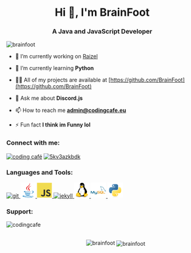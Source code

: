 <h1 align="center">Hi 👋, I'm BrainFoot</h1>
<h3 align="center">A Java and JavaScript Developer</h3>

<p align="left"> <img src="https://komarev.com/ghpvc/?username=brainfoot&label=Profile%20views&color=0e75b6&style=flat" alt="brainfoot" /> </p>

- 🔭 I’m currently working on [Raizel](https://raizel-bot.xyz/)

- 🌱 I’m currently learning **Python**

- 👨‍💻 All of my projects are available at [https://github.com/BrainFoot](https://github.com/BrainFoot)

- 💬 Ask me about **Discord.js**

- 📫 How to reach me **admin@codingcafe.eu**

- ⚡ Fun fact **I think im Funny lol**

<h3 align="left">Connect with me:</h3>
<p align="left">
<a href="https://www.youtube.com/c/coding café" target="blank"><img align="center" src="https://cdn.jsdelivr.net/npm/simple-icons@3.0.1/icons/youtube.svg" alt="coding café" height="30" width="40" /></a>
<a href="https://discord.gg/5kv3azkbdk" target="blank"><img align="center" src="https://cdn.jsdelivr.net/npm/simple-icons@3.0.1/icons/discord.svg" alt="5kv3azkbdk" height="30" width="40" /></a>
</p>

<h3 align="left">Languages and Tools:</h3>
<p align="left"> <a href="https://git-scm.com/" target="_blank"> <img src="https://www.vectorlogo.zone/logos/git-scm/git-scm-icon.svg" alt="git" width="40" height="40"/> </a> <a href="https://www.java.com" target="_blank"> <img src="https://raw.githubusercontent.com/devicons/devicon/master/icons/java/java-original.svg" alt="java" width="40" height="40"/> </a> <a href="https://developer.mozilla.org/en-US/docs/Web/JavaScript" target="_blank"> <img src="https://raw.githubusercontent.com/devicons/devicon/master/icons/javascript/javascript-original.svg" alt="javascript" width="40" height="40"/> </a> <a href="https://jekyllrb.com/" target="_blank"> <img src="https://www.vectorlogo.zone/logos/jekyllrb/jekyllrb-icon.svg" alt="jekyll" width="40" height="40"/> </a> <a href="https://www.linux.org/" target="_blank"> <img src="https://raw.githubusercontent.com/devicons/devicon/master/icons/linux/linux-original.svg" alt="linux" width="40" height="40"/> </a> <a href="https://www.mysql.com/" target="_blank"> <img src="https://raw.githubusercontent.com/devicons/devicon/master/icons/mysql/mysql-original-wordmark.svg" alt="mysql" width="40" height="40"/> </a> <a href="https://www.python.org" target="_blank"> <img src="https://raw.githubusercontent.com/devicons/devicon/master/icons/python/python-original.svg" alt="python" width="40" height="40"/> </a> </p>

<h3 align="left">Support:</h3>
<p><a href="https://www.buymeacoffee.com/codingcafe"> <img align="left" src="https://cdn.buymeacoffee.com/buttons/v2/default-yellow.png" height="50" width="210" alt="codingcafe" /></a></p><br><br>

<p><img align="left" src="https://github-readme-stats.vercel.app/api/top-langs?username=brainfoot&show_icons=true&locale=en&layout=compact" alt="brainfoot" /></p>

<p>&nbsp;<img align="center" src="https://github-readme-stats.vercel.app/api?username=brainfoot&show_icons=true&locale=en" alt="brainfoot" /></p>
